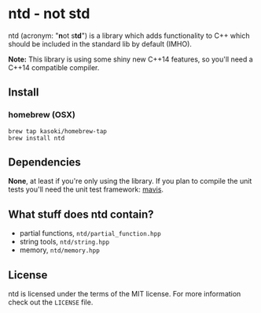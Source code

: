 # ntd - not std

ntd (acronym: "&#8203;**&#8203;n**&#8203;ot s&#8203;**&#8203;td&#8203;**&#8203;") is a library which adds functionality to C++ which should be included in the standard lib by default (IMHO).

**Note:** This library is using some shiny new C++14 features, so you'll need a C++14 compatible compiler.

## Install

### homebrew (OSX)

    brew tap kasoki/homebrew-tap
    brew install ntd

## Dependencies

**None**, at least if you're only using the library. If you plan to compile the unit tests you'll need the unit test framework: [mavis](http://mavis.kasoki.de).

## What stuff does ntd contain?

* partial functions, ``ntd/partial_function.hpp``
* string tools, ``ntd/string.hpp``
* memory, ``ntd/memory.hpp``

## License

ntd is licensed under the terms of the MIT license. For more information check out the ``LICENSE`` file.

